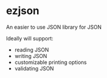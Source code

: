 # ezjson
An easier to use JSON library for JSON

Ideally will support:
- reading JSON
- writing JSON
- customizable printing options
- validating JSON
